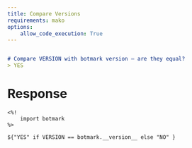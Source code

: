 ```yaml
---
title: Compare Versions
requirements: mako
options:
    allow_code_execution: True
---
```


~~~markdown {#version_test .unittest }

# Compare VERSION with botmark version – are they equal?
> YES

~~~

Response  
========         

~~~mako {#response}  
<%!
    import botmark
%>

${"YES" if VERSION == botmark.__version__ else "NO" }
~~~  
